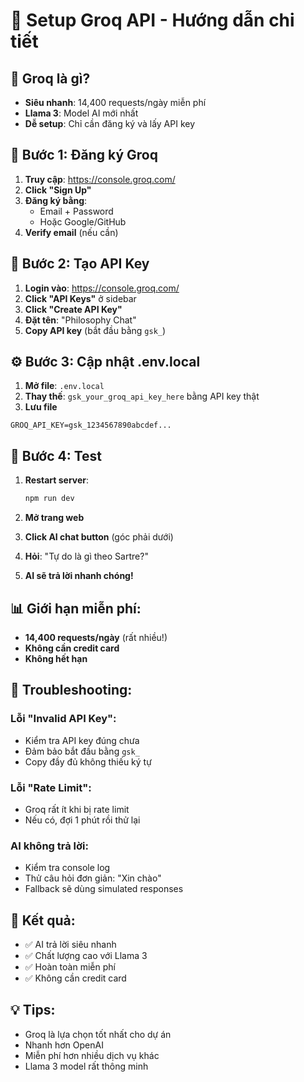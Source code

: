 # 🚀 Setup Groq API - Hướng dẫn chi tiết

## 🎯 **Groq là gì?**

- **Siêu nhanh**: 14,400 requests/ngày miễn phí
- **Llama 3**: Model AI mới nhất
- **Dễ setup**: Chỉ cần đăng ký và lấy API key

## 📝 **Bước 1: Đăng ký Groq**

1. **Truy cập**: https://console.groq.com/
2. **Click "Sign Up"**
3. **Đăng ký bằng**:
   - Email + Password
   - Hoặc Google/GitHub
4. **Verify email** (nếu cần)

## 🔑 **Bước 2: Tạo API Key**

1. **Login vào**: https://console.groq.com/
2. **Click "API Keys"** ở sidebar
3. **Click "Create API Key"**
4. **Đặt tên**: "Philosophy Chat"
5. **Copy API key** (bắt đầu bằng `gsk_`)

## ⚙️ **Bước 3: Cập nhật .env.local**

1. **Mở file**: `.env.local`
2. **Thay thế**: `gsk_your_groq_api_key_here` bằng API key thật
3. **Lưu file**

```env
GROQ_API_KEY=gsk_1234567890abcdef...
```

## 🧪 **Bước 4: Test**

1. **Restart server**:

   ```bash
   npm run dev
   ```

2. **Mở trang web**
3. **Click AI chat button** (góc phải dưới)
4. **Hỏi**: "Tự do là gì theo Sartre?"
5. **AI sẽ trả lời nhanh chóng!**

## 📊 **Giới hạn miễn phí:**

- **14,400 requests/ngày** (rất nhiều!)
- **Không cần credit card**
- **Không hết hạn**

## 🔧 **Troubleshooting:**

### **Lỗi "Invalid API Key":**

- Kiểm tra API key đúng chưa
- Đảm bảo bắt đầu bằng `gsk_`
- Copy đầy đủ không thiếu ký tự

### **Lỗi "Rate Limit":**

- Groq rất ít khi bị rate limit
- Nếu có, đợi 1 phút rồi thử lại

### **AI không trả lời:**

- Kiểm tra console log
- Thử câu hỏi đơn giản: "Xin chào"
- Fallback sẽ dùng simulated responses

## 🎉 **Kết quả:**

- ✅ AI trả lời siêu nhanh
- ✅ Chất lượng cao với Llama 3
- ✅ Hoàn toàn miễn phí
- ✅ Không cần credit card

## 💡 **Tips:**

- Groq là lựa chọn tốt nhất cho dự án
- Nhanh hơn OpenAI
- Miễn phí hơn nhiều dịch vụ khác
- Llama 3 model rất thông minh
